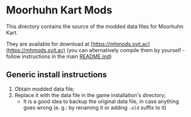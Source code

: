 # Moorhuhn Kart Mods

This directory contains the source of the modded data files for Moorhuhn Kart.

They are available for download at [https://mhmods.svit.ac](https://mhmods.svit.ac)
(you can alternatively compile them by yourself - follow instructions in the main [README.md](https://github.com/SKevo18/mh_mods/blob/main/README.md))

## Generic install instructions

1. Obtain modded data file;
2. Replace it with the data file in the game installation's directory;
    - It is a good idea to backup the original data file, in case anything goes wrong (e. g.: by renaming it or adding `.old` suffix to it)
